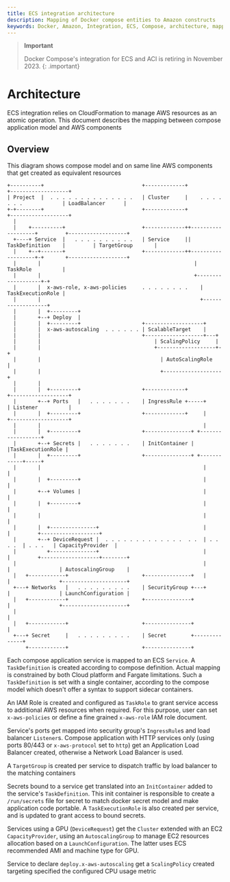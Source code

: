 ```yaml
---
title: ECS integration architecture
description: Mapping of Docker compose entities to Amazon constructs
keywords: Docker, Amazon, Integration, ECS, Compose, architecture, mapping
---
```


> **Important**
>
> Docker Compose's integration for ECS and ACI is retiring in November 2023.
{: .important}

# Architecture

ECS integration relies on CloudFormation to manage AWS resources as an atomic operation.
This document describes the mapping between compose application model and AWS components

## Overview

This diagram shows compose model and on same line AWS components that get created as equivalent resources

```
+----------+                                +-------------+                              +-------------------+
| Project  |  . . . . . . . . . . . . . .   | Cluster     |    . . . . . . .             | LoadBalancer      |
+-+--------+                                +-------------+                              +-------------------+
  |
  |    +----------+                         +-------------++-------------------+         +-------------------+
  +----+ Service  |   . . . . . . . . . .   | Service     || TaskDefinition    |         | TargetGroup       |
  |    +--+-------+                         +-------------++-------------------+-+       +-------------------+
  |       |                                                  | TaskRole          |
  |       |                                                  +-------------------+-+
  |       |  x-aws-role, x-aws-policies     . . . . . . . .    | TaskExecutionRole |
  |       |                                                    +-------------------+
  |       |  +---------+
  |       +--+ Deploy  |
  |       |  +---------+                    +-------------------+
  |       |  x-aws-autoscaling  . . . . . . | ScalableTarget    |
  |       |                                 +-------------------+---+
  |       |                                     | ScalingPolicy     |
  |       |                                     +-------------------+-+
  |       |                                       | AutoScalingRole   |
  |       |                                       +-------------------+
  |       |
  |       |  +---------+                    +-------------+                              +-------------------+
  |       +--+ Ports   |   . . . . . . .    | IngressRule +-----+                        | Listener          |
  |       |  +---------+                    +-------------+     |                        +-------------------+
  |       |                                                     |
  |       |  +---------+                    +---------------+ +------------------+
  |       +--+ Secrets |   . . . . . . .    | InitContainer | |TaskExecutionRole |
  |       |  +---------+                    +---------------+ +------------+-----+
  |       |                                                     |          |
  |       |  +---------+                                        |          |
  |       +--+ Volumes |                                        |          |
  |       |  +---------+                                        |          |
  |       |                                                     |          |
  |       |  +---------------+                                  |          |         +-------------------+
  |       +--+ DeviceRequest |  . . . . . . . . . . . . .  . .  | . . . .  | . . .   | CapacityProvider  |
  |          +---------------+                                  |          |         +-------------------+--------+
  |                                                             |          |                | AutoscalingGroup    |
  |   +------------+                        +---------------+   |          |                +---------------------+
  +---+ Networks   |   . . . . . . . . .    | SecurityGroup +---+          |                | LaunchConfiguration |
  |   +------------+                        +---------------+              |                +---------------------+
  |                                                                        |
  |   +------------+                        +---------------+              |
  +---+ Secret     |   . . . . . . . . .    | Secret        +--------------+
      +------------+                        +---------------+
```

Each compose application service is mapped to an ECS `Service`. A `TaskDefinition` is created according to compose definition.
Actual mapping is constrained by both Cloud platform and Fargate limitations. Such a `TaskDefinition` is set with a single container,
according to the compose model which doesn't offer a syntax to support sidecar containers.

An IAM Role is created and configured as `TaskRole` to grant service access to additional AWS resources when required. For this
purpose, user can set `x-aws-policies` or define a fine grained `x-aws-role` IAM role document.

Service's ports get mapped into security group's `IngressRule`s and load balancer `Listener`s.
Compose application with HTTP services only (using ports 80/443 or `x-aws-protocol` set to `http`) get an Application Load Balancer
created, otherwise a Network Load Balancer is used.

A `TargetGroup` is created per service to dispatch traffic by load balancer to the matching containers

Secrets bound to a service get translated into an `InitContainer` added to the service's `TaskDefinition`. This init container is
responsible to create a `/run/secrets` file for secret to match docker secret model and make application code portable.
A `TaskExecutionRole` is also created per service, and is updated to grant access to bound secrets.

Services using a GPU (`DeviceRequest`) get the `Cluster` extended with an EC2 `CapacityProvider`, using an `AutoscalingGroup` to manage
EC2 resources allocation based on a `LaunchConfiguration`. The latter uses ECS recommended AMI and machine type for GPU.

Service to declare `deploy.x-aws-autoscaling` get a `ScalingPolicy` created targeting specified the configured CPU usage metric
